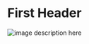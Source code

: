 # First Header
![image description here](https://img.freepik.com/free-vector/cerulean-blue-curve-frame-template-vector_53876-136094.jpg)
